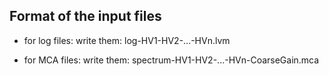 

## Format of the input files

- for log files:
write them: log-HV1-HV2-...-HVn.lvm

- for MCA files:
write them: spectrum-HV1-HV2-...-HVn-CoarseGain.mca
